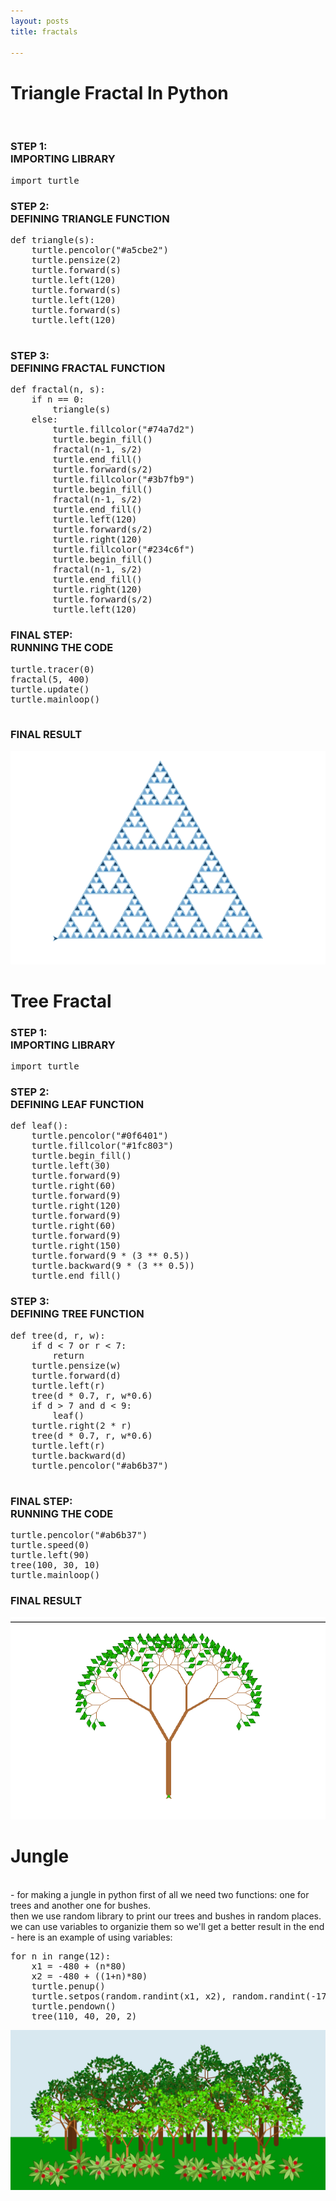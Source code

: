 ```yaml
---
layout: posts
title: fractals

---
```


<h1 style="font-size: 25; ">Triangle Fractal In Python</h1>

<br>
<h3 style="font-size: 20; ">
STEP 1:
<br>
IMPORTING LIBRARY
</h3>
<pre style="font-size: 15; ">
import turtle
</pre>
<h3 style="font-size: 20; ">
STEP 2:
<br>
DEFINING TRIANGLE FUNCTION
</h3>
<pre style="font-size: 15; ">
def triangle(s):
    turtle.pencolor("#a5cbe2")
    turtle.pensize(2)
    turtle.forward(s)
    turtle.left(120)
    turtle.forward(s)
    turtle.left(120)
    turtle.forward(s)
    turtle.left(120)
    
</pre>
<h3 style="font-size: 20; ">
STEP 3:
<br>
DEFINING FRACTAL FUNCTION
</h3>
<pre style="font-size: 15; ">
def fractal(n, s):
    if n == 0:
        triangle(s)
    else:
        turtle.fillcolor("#74a7d2")
        turtle.begin_fill()
        fractal(n-1, s/2)
        turtle.end_fill()
        turtle.forward(s/2)
        turtle.fillcolor("#3b7fb9")
        turtle.begin_fill()
        fractal(n-1, s/2)
        turtle.end_fill()
        turtle.left(120)
        turtle.forward(s/2)
        turtle.right(120)
        turtle.fillcolor("#234c6f")
        turtle.begin_fill()
        fractal(n-1, s/2)
        turtle.end_fill()
        turtle.right(120)
        turtle.forward(s/2)
        turtle.left(120)
</pre>
<h3 style="font-size: 20; ">
FINAL STEP:
<br>
RUNNING THE CODE
</h3>
<pre style="font-size: 15; ">
turtle.tracer(0)
fractal(5, 400)
turtle.update()
turtle.mainloop()

</pre>
<h3 style="font-size: 20; ">
FINAL RESULT
</h3>
<img src="../assets/images/triangle.png">

<h1 style="font-size: 25; "> Tree Fractal </h1>
<h3 style="font-size: 20; ">
STEP 1:
<br>
IMPORTING LIBRARY
</h3>
<pre style="font-size: 15; ">
import turtle
</pre>
<h3 style="font-size: 20; ">
STEP 2:
<br>
DEFINING LEAF FUNCTION
</h3>
<pre style="font-size: 15; ">
def leaf():
    turtle.pencolor("#0f6401")
    turtle.fillcolor("#1fc803")
    turtle.begin_fill()
    turtle.left(30)
    turtle.forward(9)
    turtle.right(60)
    turtle.forward(9)
    turtle.right(120)
    turtle.forward(9)
    turtle.right(60)
    turtle.forward(9)
    turtle.right(150)
    turtle.forward(9 * (3 ** 0.5))
    turtle.backward(9 * (3 ** 0.5))
    turtle.end_fill()
</pre>
<h3 style="font-size: 20; ">
STEP 3:
<br>
DEFINING TREE FUNCTION
</h3>
<pre style="font-size: 15; ">
def tree(d, r, w):
    if d < 7 or r < 7:
        return
    turtle.pensize(w)
    turtle.forward(d)
    turtle.left(r)
    tree(d * 0.7, r, w*0.6)
    if d > 7 and d < 9:
        leaf()
    turtle.right(2 * r)
    tree(d * 0.7, r, w*0.6)
    turtle.left(r)
    turtle.backward(d)
    turtle.pencolor("#ab6b37")
        
</pre>
<h3 style="font-size: 20; " style="text-align: left;font-family: tahoma">
FINAL STEP:
<br>
RUNNING THE CODE
</h3>
<pre style="font-size: 15; ">
turtle.pencolor("#ab6b37")
turtle.speed(0)
turtle.left(90)
tree(100, 30, 10)
turtle.mainloop()
</pre>
<h3 style="font-size: 20; ">
FINAL RESULT
</h3>
<img src="../assets/images/tree.png">

<h1 style="font-size: 25; "> Jungle </h1>
<br>
- for making a jungle in python first of all we need two functions: one for trees and another one for bushes.
<br>then we use random library to print our trees and bushes in random places.
<br>we can use variables to organizie them so we'll get a better result in the end
<br>
- here is an example of using variables:

<pre style="font-size: 15; ">
for n in range(12):
    x1 = -480 + (n*80)
    x2 = -480 + ((1+n)*80)
    turtle.penup()
    turtle.setpos(random.randint(x1, x2), random.randint(-170, -120))
    turtle.pendown()
    tree(110, 40, 20, 2)
</pre>
<img src="../assets/images/jungle2.png">